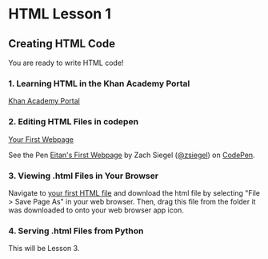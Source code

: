 # HTML Lesson 1


## Creating HTML Code

You are ready to write HTML code!

### 1. Learning HTML in the Khan Academy Portal

[Khan Academy Portal](https://www.khanacademy.org/computing/computer-programming/html-css)

### 2. Editing HTML Files in __codepen__

[Your First Webpage](https://codepen.io/zsiegel/pen/zpvBON?editors=1000#0)


<p data-height="265" data-theme-id="0" data-slug-hash="wpKWBb" data-default-tab="html,result" data-user="zsiegel" data-embed-version="2" data-pen-title="Eitan's First Webpage" class="codepen">See the Pen <a href="https://codepen.io/zsiegel/pen/wpKWBb/">Eitan's First Webpage</a> by Zach Siegel (<a href="https://codepen.io/zsiegel">@zsiegel</a>) on <a href="https://codepen.io">CodePen</a>.</p>
<script async src="https://production-assets.codepen.io/assets/embed/ei.js"></script>


### 3. Viewing .html Files in Your Browser

Navigate to [your first HTML file](https://github.com/zsiegel92/Eitan_S/raw/master/static/hello.html) and download the html file by selecting "File > Save Page As" in your web browser. Then, drag this file from the folder it was downloaded to onto your web browser app icon.

### 4. Serving .html Files from Python

This will be Lesson 3.

